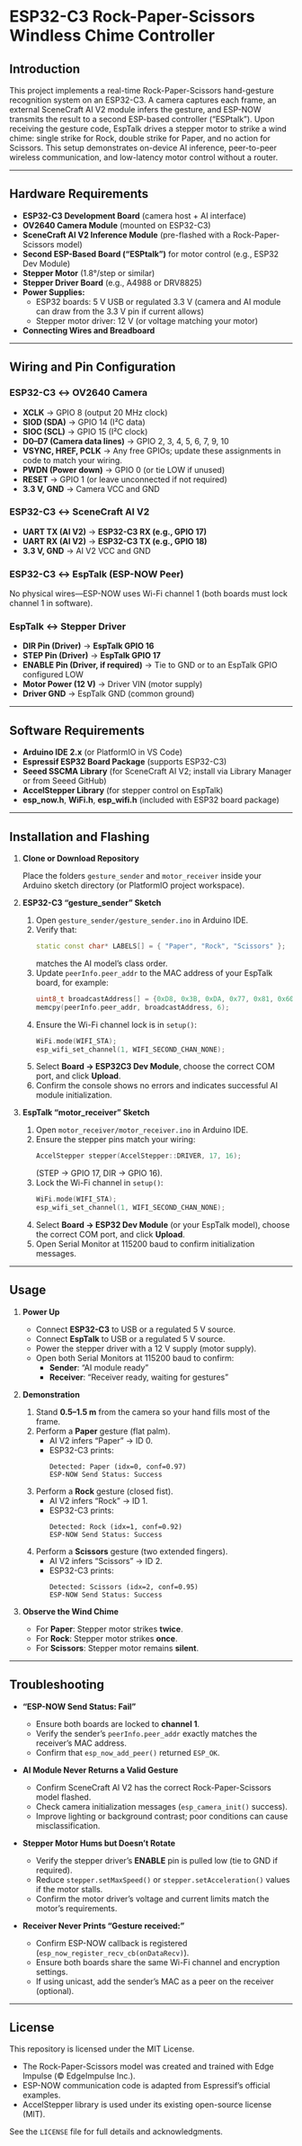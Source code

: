 # ESP32-C3 Rock-Paper-Scissors Windless Chime Controller

## Introduction
This project implements a real-time Rock-Paper-Scissors hand-gesture recognition system on an ESP32-C3. A camera captures each frame, an external SceneCraft AI V2 module infers the gesture, and ESP-NOW transmits the result to a second ESP-based controller (“ESPtalk”). Upon receiving the gesture code, EspTalk drives a stepper motor to strike a wind chime: single strike for Rock, double strike for Paper, and no action for Scissors. This setup demonstrates on-device AI inference, peer-to-peer wireless communication, and low-latency motor control without a router.

---

## Hardware Requirements
- **ESP32-C3 Development Board** (camera host + AI interface)
- **OV2640 Camera Module** (mounted on ESP32-C3)
- **SceneCraft AI V2 Inference Module** (pre-flashed with a Rock-Paper-Scissors model)
- **Second ESP-Based Board (“ESPtalk”)** for motor control (e.g., ESP32 Dev Module)
- **Stepper Motor** (1.8°/step or similar)
- **Stepper Driver Board** (e.g., A4988 or DRV8825)
- **Power Supplies:**
  - ESP32 boards: 5 V USB or regulated 3.3 V (camera and AI module can draw from the 3.3 V pin if current allows)
  - Stepper motor driver: 12 V (or voltage matching your motor)
- **Connecting Wires and Breadboard**

---

## Wiring and Pin Configuration

### ESP32-C3 ↔ OV2640 Camera
- **XCLK** → GPIO 8 (output 20 MHz clock)
- **SIOD (SDA)** → GPIO 14 (I²C data)
- **SIOC (SCL)** → GPIO 15 (I²C clock)
- **D0–D7 (Camera data lines)** → GPIO 2, 3, 4, 5, 6, 7, 9, 10
- **VSYNC, HREF, PCLK** → Any free GPIOs; update these assignments in code to match your wiring.
- **PWDN (Power down)** → GPIO 0 (or tie LOW if unused)
- **RESET** → GPIO 1 (or leave unconnected if not required)
- **3.3 V, GND** → Camera VCC and GND

### ESP32-C3 ↔ SceneCraft AI V2
- **UART TX (AI V2)** → **ESP32-C3 RX (e.g., GPIO 17)**
- **UART RX (AI V2)** → **ESP32-C3 TX (e.g., GPIO 18)**
- **3.3 V, GND** → AI V2 VCC and GND

### ESP32-C3 ↔ EspTalk (ESP-NOW Peer)
No physical wires—ESP-NOW uses Wi-Fi channel 1 (both boards must lock channel 1 in software).

### EspTalk ↔ Stepper Driver
- **DIR Pin (Driver)** → **EspTalk GPIO 16**
- **STEP Pin (Driver)** → **EspTalk GPIO 17**
- **ENABLE Pin (Driver, if required)** → Tie to GND or to an EspTalk GPIO configured LOW
- **Motor Power (12 V)** → Driver VIN (motor supply)
- **Driver GND** → EspTalk GND (common ground)

---

## Software Requirements
- **Arduino IDE 2.x** (or PlatformIO in VS Code)
- **Espressif ESP32 Board Package** (supports ESP32-C3)
- **Seeed SSCMA Library** (for SceneCraft AI V2; install via Library Manager or from Seeed GitHub)
- **AccelStepper Library** (for stepper control on EspTalk)
- **esp_now.h**, **WiFi.h**, **esp_wifi.h** (included with ESP32 board package)

---

## Installation and Flashing

1. **Clone or Download Repository**

   Place the folders `gesture_sender` and `motor_receiver` inside your Arduino sketch directory (or PlatformIO project workspace).

2. **ESP32-C3 “gesture_sender” Sketch**

   1. Open `gesture_sender/gesture_sender.ino` in Arduino IDE.
   2. Verify that:
      ```cpp
      static const char* LABELS[] = { "Paper", "Rock", "Scissors" };
      ```
      matches the AI model’s class order.
   3. Update `peerInfo.peer_addr` to the MAC address of your EspTalk board, for example:
      ```cpp
      uint8_t broadcastAddress[] = {0xD8, 0x3B, 0xDA, 0x77, 0x81, 0x60};
      memcpy(peerInfo.peer_addr, broadcastAddress, 6);
      ```
   4. Ensure the Wi-Fi channel lock is in `setup()`:
      ```cpp
      WiFi.mode(WIFI_STA);
      esp_wifi_set_channel(1, WIFI_SECOND_CHAN_NONE);
      ```
   5. Select **Board → ESP32C3 Dev Module**, choose the correct COM port, and click **Upload**.
   6. Confirm the console shows no errors and indicates successful AI module initialization.

3. **EspTalk “motor_receiver” Sketch**

   1. Open `motor_receiver/motor_receiver.ino` in Arduino IDE.
   2. Ensure the stepper pins match your wiring:
      ```cpp
      AccelStepper stepper(AccelStepper::DRIVER, 17, 16);
      ```
      (STEP → GPIO 17, DIR → GPIO 16).
   3. Lock the Wi-Fi channel in `setup()`:
      ```cpp
      WiFi.mode(WIFI_STA);
      esp_wifi_set_channel(1, WIFI_SECOND_CHAN_NONE);
      ```
   4. Select **Board → ESP32 Dev Module** (or your EspTalk model), choose the correct COM port, and click **Upload**.
   5. Open Serial Monitor at 115200 baud to confirm initialization messages.

---

## Usage

1. **Power Up**

   - Connect **ESP32-C3** to USB or a regulated 5 V source.
   - Connect **EspTalk** to USB or a regulated 5 V source.
   - Power the stepper driver with a 12 V supply (motor supply).
   - Open both Serial Monitors at 115200 baud to confirm:
     - **Sender**: “AI module ready”
     - **Receiver**: “Receiver ready, waiting for gestures”

2. **Demonstration**

   1. Stand **0.5–1.5 m** from the camera so your hand fills most of the frame.
   2. Perform a **Paper** gesture (flat palm).
      - AI V2 infers “Paper” → ID 0.
      - ESP32-C3 prints:
        ```
        Detected: Paper (idx=0, conf=0.97)
        ESP-NOW Send Status: Success
        ```
   3. Perform a **Rock** gesture (closed fist).
      - AI V2 infers “Rock” → ID 1.
      - ESP32-C3 prints:
        ```
        Detected: Rock (idx=1, conf=0.92)
        ESP-NOW Send Status: Success
        ```
   4. Perform a **Scissors** gesture (two extended fingers).
      - AI V2 infers “Scissors” → ID 2.
      - ESP32-C3 prints:
        ```
        Detected: Scissors (idx=2, conf=0.95)
        ESP-NOW Send Status: Success
        ```

3. **Observe the Wind Chime**

   - For **Paper**: Stepper motor strikes **twice**.
   - For **Rock**: Stepper motor strikes **once**.
   - For **Scissors**: Stepper motor remains **silent**.

---

## Troubleshooting

- **“ESP-NOW Send Status: Fail”**
  - Ensure both boards are locked to **channel 1**.
  - Verify the sender’s `peerInfo.peer_addr` exactly matches the receiver’s MAC address.
  - Confirm that `esp_now_add_peer()` returned `ESP_OK`.

- **AI Module Never Returns a Valid Gesture**
  - Confirm SceneCraft AI V2 has the correct Rock-Paper-Scissors model flashed.
  - Check camera initialization messages (`esp_camera_init()` success).
  - Improve lighting or background contrast; poor conditions can cause misclassification.

- **Stepper Motor Hums but Doesn’t Rotate**
  - Verify the stepper driver’s **ENABLE** pin is pulled low (tie to GND if required).
  - Reduce `stepper.setMaxSpeed()` or `stepper.setAcceleration()` values if the motor stalls.
  - Confirm the motor driver’s voltage and current limits match the motor’s requirements.

- **Receiver Never Prints “Gesture received:”**
  - Confirm ESP-NOW callback is registered (`esp_now_register_recv_cb(onDataRecv)`).
  - Ensure both boards share the same Wi-Fi channel and encryption settings.
  - If using unicast, add the sender’s MAC as a peer on the receiver (optional).

---

## License
This repository is licensed under the MIT License.  
- The Rock-Paper-Scissors model was created and trained with Edge Impulse (© EdgeImpulse Inc.).  
- ESP-NOW communication code is adapted from Espressif’s official examples.  
- AccelStepper library is used under its existing open-source license (MIT).

See the `LICENSE` file for full details and acknowledgments.
